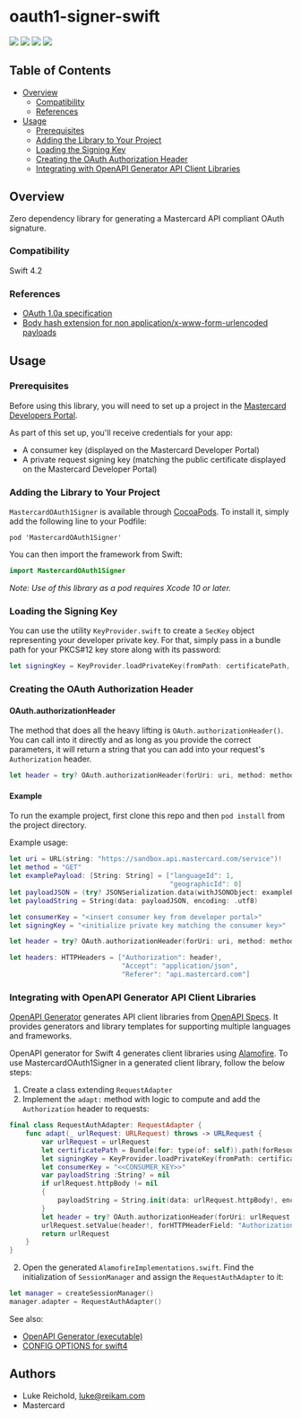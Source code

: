 # oauth1-signer-swift

[![](https://travis-ci.org/Mastercard/oauth1-signer-swift.svg?branch=master)](https://travis-ci.org/Mastercard/oauth1-signer-swift)
[![](https://sonarcloud.io/api/project_badges/measure?project=Mastercard_oauth1-signer-swift&metric=alert_status)](https://sonarcloud.io/dashboard?id=Mastercard_oauth1-signer-swift) 
[![](https://img.shields.io/cocoapods/v/MastercardOAuth1Signer.svg?style=flat)](https://cocoapods.org/pods/MastercardOAuth1Signer)
[![](https://img.shields.io/badge/license-MIT-yellow.svg)](https://github.com/Mastercard/oauth1-signer-swift/blob/master/LICENSE)

## Table of Contents
- [Overview](#overview)
    * [Compatibility](#compatibility)
    * [References](#references)
- [Usage](#usage)
    * [Prerequisites](#prerequisites)
    * [Adding the Library to Your Project](#adding-the-library-to-your-project)
    * [Loading the Signing Key](#loading-the-signing-key) 
    * [Creating the OAuth Authorization Header](#creating-the-oauth-authorization-header)
    * [Integrating with OpenAPI Generator API Client Libraries](#integrating-with-openapi-generator-api-client-libraries)

## Overview <a name="overview"></a>

Zero dependency library for generating a Mastercard API compliant OAuth signature.

### Compatibility <a name="compatibility"></a>
Swift 4.2

### References <a name="references"></a>
* [OAuth 1.0a specification](https://tools.ietf.org/html/rfc5849)
* [Body hash extension for non application/x-www-form-urlencoded payloads](https://tools.ietf.org/id/draft-eaton-oauth-bodyhash-00.html)

## Usage <a name="usage"></a>

### Prerequisites <a name="prerequisites"></a>

Before using this library, you will need to set up a project in the [Mastercard Developers Portal](https://developer.mastercard.com). 

As part of this set up, you'll receive credentials for your app:
* A consumer key (displayed on the Mastercard Developer Portal)
* A private request signing key (matching the public certificate displayed on the Mastercard Developer Portal)

### Adding the Library to Your Project <a name="adding-the-library-to-your-project"></a>

`MastercardOAuth1Signer` is available through [CocoaPods](https://cocoapods.org). To install it, simply add the following line to your Podfile:

```
pod 'MastercardOAuth1Signer'
```

You can then import the framework from Swift:
```swift
import MastercardOAuth1Signer
```

*Note: Use of this library as a pod requires Xcode 10 or later.*

### Loading the Signing Key <a name="loading-the-signing-key"></a>

You can use the utility `KeyProvider.swift` to create a `SecKey` object representing your developer private key. 
For that, simply pass in a bundle path for your PKCS#12 key store along with its password:

```swift
let signingKey = KeyProvider.loadPrivateKey(fromPath: certificatePath, keyPassword: "<<PASSWORD>>")!
```

### Creating the OAuth Authorization Header <a name="creating-the-oauth-authorization-header"></a>

#### OAuth.authorizationHeader <a name="oauth-authorizationheader"></a>

The method that does all the heavy lifting is `OAuth.authorizationHeader()`. You can call into it directly and as long as you provide the correct parameters, it will return a string that you can add into your request's `Authorization` header.

```swift
let header = try? OAuth.authorizationHeader(forUri: uri, method: method, payload: payloadString, consumerKey: consumerKey, signingPrivateKey: signingKey)
```

#### Example <a name="example"></a>

To run the example project, first clone this repo and then `pod install` from the project directory.

Example usage:

```swift
let uri = URL(string: "https://sandbox.api.mastercard.com/service")!
let method = "GET"
let examplePayload: [String: String] = ["languageId": 1,
                                        "geographicId": 0]
let payloadJSON = (try? JSONSerialization.data(withJSONObject: examplePayload, options: [])) ?? Data()
let payloadString = String(data: payloadJSON, encoding: .utf8)

let consumerKey = "<insert consumer key from developer portal>"
let signingKey = "<initialize private key matching the consumer key>"

let header = try? OAuth.authorizationHeader(forUri: uri, method: method, payload: payloadString, consumerKey: consumerKey, signingPrivateKey: myPrivateKey)

let headers: HTTPHeaders = ["Authorization": header!,
                            "Accept": "application/json",
                            "Referer": "api.mastercard.com"]
```
### Integrating with OpenAPI Generator API Client Libraries <a name="integrating-with-openapi-generator-api-client-libraries"></a>

[OpenAPI Generator](https://github.com/OpenAPITools/openapi-generator) generates API client libraries from [OpenAPI Specs](https://github.com/OAI/OpenAPI-Specification). 
It provides generators and library templates for supporting multiple languages and frameworks.

OpenAPI generator for Swift 4 generates client libraries using [Alamofire](https://github.com/Alamofire/Alamofire). 
To use MastercardOAuth1Signer in a generated client library, follow the below steps:

1. Create a class extending `RequestAdapter`
2. Implement the `adapt:` method with logic to compute and add the `Authorization` header to requests:

```swift
final class RequestAuthAdapter: RequestAdapter {
    func adapt(_ urlRequest: URLRequest) throws -> URLRequest {
        var urlRequest = urlRequest
        let certificatePath = Bundle(for: type(of: self)).path(forResource: "<<FILENAME>>", ofType: "p12")
        let signingKey = KeyProvider.loadPrivateKey(fromPath: certificatePath!, keyPassword: "<<PASSWORD>>")!
        let consumerKey = "<<CONSUMER_KEY>>"
        var payloadString :String? = nil
        if urlRequest.httpBody != nil
        {
            payloadString = String.init(data: urlRequest.httpBody!, encoding: .utf8)
        }
        let header = try? OAuth.authorizationHeader(forUri: urlRequest.url!, method: urlRequest.httpMethod!, payload: payloadString, consumerKey: consumerKey, signingPrivateKey: signingKey)
        urlRequest.setValue(header!, forHTTPHeaderField: "Authorization")
        return urlRequest
    }
}

```
2. Open the generated `AlamofireImplementations.swift`. Find the initialization of `SessionManager` and assign the `RequestAuthAdapter` to it:
```swift
let manager = createSessionManager()
manager.adapter = RequestAuthAdapter()
```

See also:
* [OpenAPI Generator (executable)](https://mvnrepository.com/artifact/org.openapitools/openapi-generator-cli)
* [CONFIG OPTIONS for swift4](https://github.com/OpenAPITools/openapi-generator/blob/master/docs/generators/swift4.md)

## Authors

* Luke Reichold, luke@reikam.com
* Mastercard
